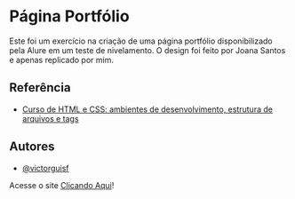 
# Página Portfólio

Este foi um exercício na criação de uma página portfólio disponibilizado pela Alure em um teste de nivelamento. O design foi feito por Joana Santos e apenas replicado por mim. 


## Referência

 - [Curso de HTML e CSS: ambientes de desenvolvimento, estrutura de arquivos e tags](https://cursos.alura.com.br/course/html-css-ambiente-arquivos-tags)
## Autores

- [@victorguisf](https://www.github.com/octokatherine)

Acesse o site [Clicando Aqui](https://victorguisf.github.io/exercicio-portfolio/)!
